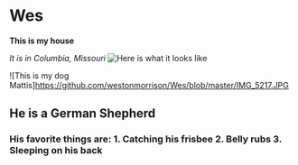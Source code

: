 # Wes  
**This is my house**

_It is in Columbia, Missouri_
![Here is what it looks like](https://webstockreview.net/images/clipart-home-garden-13.png) 

<ht> ![This is my dog Mattis]https://github.com/westonmorrison/Wes/blob/master/IMG_5217.JPG
<h2> He is a German Shepherd
<h3> His favorite things are: 
  1. Catching his frisbee
  2. Belly rubs
  3. Sleeping on his back
  
